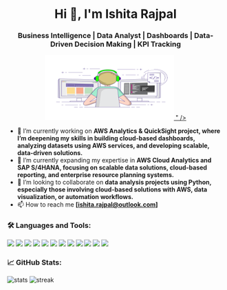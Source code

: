 <h1 align="center">Hi 👋, I'm Ishita Rajpal</h1>
<h3 align="center">Business Intelligence | Data Analyst | Dashboards | Data-Driven Decision Making | KPI Tracking </h3>

<p align="center">
  <a href="https://raw.githubusercontent.com/devSouvik/devSouvik/master/gif3.gif" target="_blank" rel="noreferrer">
    <img src="https://raw.githubusercontent.com/devSouvik/devSouvik/master/gif3.gif" alt="Banner" width="300" height="150";/>
" />
  </a>
</p>

- 🔭 I’m currently working on **AWS Analytics & QuickSight project, where I’m deepening my skills in building cloud-based dashboards, analyzing datasets using AWS services, and developing scalable, data-driven solutions.**
- 🌱 I’m currently expanding my expertise in **AWS Cloud Analytics and SAP S/4HANA, focusing on scalable data solutions, cloud-based reporting, and enterprise resource planning systems.**
- 👯 I’m looking to collaborate on **data analysis projects using Python, especially those involving cloud-based solutions with AWS, data visualization, or automation workflows.**
- 📫 How to reach me **[ishita.rajpal@outlook.com]**


### 🛠️ Languages and Tools:
<p align="left"> <img src="https://img.shields.io/badge/Python-3776AB?style=for-the-badge&logo=python&logoColor=white"/> <img src="https://img.shields.io/badge/R-276DC3?style=for-the-badge&logo=r&logoColor=white"/> <img src="https://img.shields.io/badge/MySQL-005C84?style=for-the-badge&logo=mysql&logoColor=white"/> <img src="https://img.shields.io/badge/Power%20BI-F2C811?style=for-the-badge&logo=powerbi&logoColor=black"/> <img src="https://img.shields.io/badge/SSIS/SSAS/SSRS-007ACC?style=for-the-badge&logo=microsoft&logoColor=white"/> <img src="https://img.shields.io/badge/Azure-0089D6?style=for-the-badge&logo=microsoftazure&logoColor=white"/> <img src="https://img.shields.io/badge/AWS-FF9900?style=for-the-badge&logo=amazon-aws&logoColor=white"/> <img src="https://img.shields.io/badge/Google%20Analytics-E37400?style=for-the-badge&logo=googleanalytics&logoColor=white"/> <img src="https://img.shields.io/badge/JIRA-0052CC?style=for-the-badge&logo=jira&logoColor=white"/> <img src="https://img.shields.io/badge/Power%20Automate-0078D4?style=for-the-badge&logo=microsoftpowerautomate&logoColor=white"/> <img src="https://img.shields.io/badge/Adverity-FF5C00?style=for-the-badge&logo=data&logoColor=white"/> <img src="https://img.shields.io/badge/Informatica-E12D21?style=for-the-badge&logo=informatica&logoColor=white"/> </p>

### 📈 GitHub Stats:
<p align="left">
  <img src="https://github-readme-stats.vercel.app/api?username=IshitaRajpal&show_icons=true&theme=radical" alt="stats" />
  <img src="https://github-readme-streak-stats.herokuapp.com/?user=YOUR_USERNAME&theme=radical" alt="streak"/>
</p>

